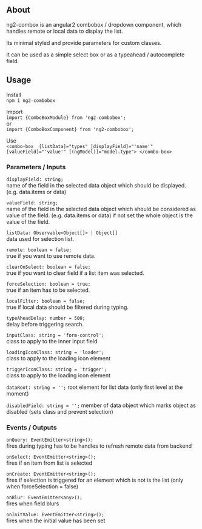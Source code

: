 ## About
ng2-combox is an angular2 combobox / dropdown component, 
which handles remote or local data to display the list.  

Its minimal styled and provide parameters for custom classes.

It can be used as a simple select box or as a typeahead / autocomplete field.

## Usage

Install  
`npm i ng2-combobox`

Import  
`import {ComboBoxModule} from 'ng2-combobox';`  
or  
`import {ComboBoxComponent} from 'ng2-combobox';` 


Use  
`
<combo-box 
    [listData]="types"
    [displayField]="'name'"
    [valueField]="'value'"
    [(ngModel)]="model.type">
 </combo-box>
`


### Parameters / Inputs

`displayField: string;`  
name of the field in the selected data object which should be displayed. (e.g. data.items or data)

`valueField: string;`  
name of the field in the selected data object which should be considered as value of the field.  (e.g. data.items or data)
 if not set the whole object is the value of the field.

`listData: Observable<Object[]> | Object[]`  
data used for selection list.

`remote: boolean = false;`  
true if you want to use remote data.

`clearOnSelect: boolean = false;`  
true if you want to clear field if a list item was selected.

`forceSelection: boolean = true;`  
true if an item has to be selected.

`localFilter: boolean = false;`  
true if local data should be filtered during typing.

`typeAheadDelay: number = 500;`  
delay before triggering search.

`inputClass: string = 'form-control';`  
class to apply to the inner input field

`loadingIconClass: string = 'loader';`  
class to apply to the loading icon element

`triggerIconClass: string = 'trigger';`  
class to apply to the loading icon element

`dataRoot: string = '';`
root element for list data (only first level at the moment)

`disabledField: string = '';`
member of data object which marks object as disabled (sets class and prevent selection)

### Events / Outputs

`onQuery: EventEmitter<string>();`  
fires during typing has to be handles to refresh remote data from backend

`onSelect: EventEmitter<string>();`  
fires if an item from list is selected

`onCreate: EventEmitter<string>();`  
fires if selection is triggered for an element which is not is the list (only when forceSelection = false)

`onBlur: EventEmitter<any>();`  
fires when field blurs

`onInitValue: EventEmitter<string>();`  
fires when the initial value has been set